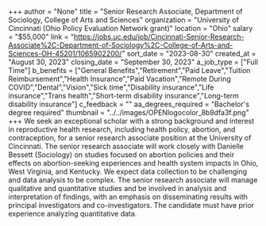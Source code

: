 +++
author = "None"
title = "Senior Research Associate, Department of Sociology, College of Arts and Sciences"
organization = "University of Cincinnati (Ohio Policy Evaluation Network grant)"
location = "Ohio"
salary = "$55,000"
link = "https://jobs.uc.edu/job/Cincinnati-Senior-Research-Associate%2C-Department-of-Sociology%2C-College-of-Arts-and-Sciences-OH-45201/1065902200/"
sort_date = "2023-08-30"
created_at = "August 30, 2023"
closing_date = "September 30, 2023"
a_job_type = ["Full Time"]
b_benefits = ["General Benefits","Retirement","Paid Leave","Tuition Reimbursement","Health Insurance","Paid Vacation","Remote During COVID","Dental","Vision","Sick time","Disability insurance","Life insurance","Trans health","Short-term disability insurance","Long-term disability insurance"]
c_feedback = ""
aa_degrees_required = "Bachelor's degree required"
thumbnail = "../../images/OPENlogocolor_8b9dfa3f.png"
+++
We seek an exceptional scholar with a strong background and interest in reproductive health research, including health policy, abortion, and contraception, for a senior research associate position at the University of Cincinnati. The senior research associate will work closely with Danielle Bessett (Sociology) on studies focused on abortion policies and their effects on abortion-seeking experiences and health system impacts in Ohio, West Virginia, and Kentucky. We expect data collection to be challenging and data analysis to be complex. The senior research associate will manage qualitative and quantitative studies and be involved in analysis and interpretation of findings, with an emphasis on disseminating results with principal investigators and co-investigators. The candidate must have prior experience analyzing quantitative data.